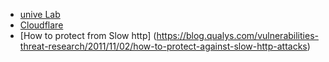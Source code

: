 -  [unive Lab](https://secgroup.dais.unive.it/teaching/security-1/lab-4-denial-of-service/)
-  [Cloudflare](https://www.cloudflare.com/it-it/learning/ddos/ping-icmp-flood-ddos-attack/)
-  [How to protect from Slow http] (https://blog.qualys.com/vulnerabilities-threat-research/2011/11/02/how-to-protect-against-slow-http-attacks)
